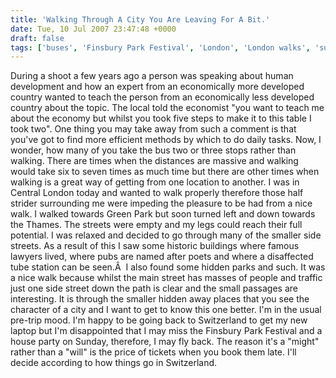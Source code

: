```yaml
---
title: 'Walking Through A City You Are Leaving For A Bit.'
date: Tue, 10 Jul 2007 23:47:48 +0000
draft: false
tags: ['buses', 'Finsbury Park Festival', 'London', 'London walks', 'summer holidays', 'walking', 'walking speed']
---
```


During a shoot a few years ago a person was speaking about human development and how an expert from an economically more developed country wanted to teach the person from an economically less developed country about the topic. The local told the economist "you want to teach me about the economy but whilst you took five steps to make it to this table I took two". One thing you may take away from such a comment is that you've got to find more efficient methods by which to do daily tasks. Now, I wonder, how many of you take the bus two or three stops rather than walking. There are times when the distances are massive and walking would take six to seven times as much time but there are other times when walking is a great way of getting from one location to another. I was in Central London today and wanted to walk properly therefore those half strider surrounding me were impeding the pleasure to be had from a nice walk. I walked towards Green Park but soon turned left and down towards the Thames. The streets were empty and my legs could reach their full potential. I was relaxed and decided to go through many of the smaller side streets. As a result of this I saw some historic buildings where famous lawyers lived, where pubs are named after poets and where a disaffected tube station can be seen.Â  I also found some hidden parks and such. It was a nice walk because whilst the main street has masses of people and traffic just one side street down the path is clear and the small passages are interesting. It is through the smaller hidden away places that you see the character of a city and I want to get to know this one better. I'm in the usual pre-trip mood. I'm happy to be going back to Switzerland to get my new laptop but I'm disappointed that I may miss the Finsbury Park Festival and a house party on Sunday, therefore, I may fly back. The reason it's a "might" rather than a "will" is the price of tickets when you book them late. I'll decide according to how things go in Switzerland.